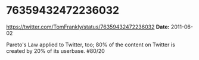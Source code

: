 # 76359432472236032
https://twitter.com/TomFrankly/status/76359432472236032
**Date:** 2011-06-02

Pareto's Law applied to Twitter, too; 80% of the content on Twitter is created by 20% of its userbase. #80/20
